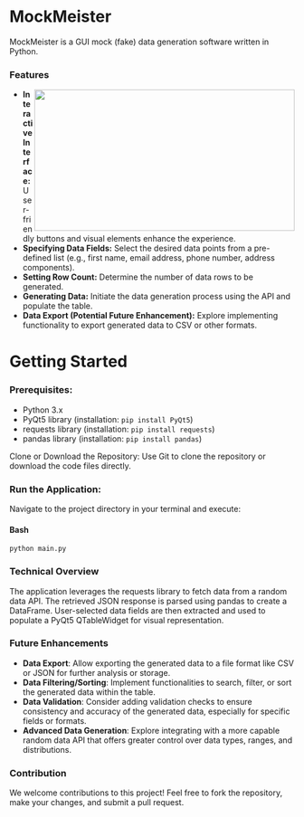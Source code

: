 # MockMeister
MockMeister is a GUI mock (fake) data generation software written in Python.

### Features

<img align="right" width="460" height="250" src="https://github.com/MinaBasem/MockMeister/assets/42482261/ab129d98-38ec-4adc-8659-00b63797f6a9">

- **Interactive Interface:** User-friendly buttons and visual elements enhance the experience.
- **Specifying Data Fields:** Select the desired data points from a pre-defined list (e.g., first name, email address, phone number, address components).
- **Setting Row Count:** Determine the number of data rows to be generated.
- **Generating Data:** Initiate the data generation process using the API and populate the table.
- **Data Export (Potential Future Enhancement):** Explore implementing functionality to export generated data to CSV or other formats.


# Getting Started


### Prerequisites:

- Python 3.x
- PyQt5 library (installation: `pip install PyQt5`)
- requests library (installation: `pip install requests`)
- pandas library (installation: `pip install pandas`)
  
Clone or Download the Repository:
Use Git to clone the repository or download the code files directly.

### Run the Application:
Navigate to the project directory in your terminal and execute:

#### Bash
```
python main.py
```

### Technical Overview

The application leverages the requests library to fetch data from a random data API. The retrieved JSON response is parsed using pandas to create a DataFrame. User-selected data fields are then extracted and used to populate a PyQt5 QTableWidget for visual representation.

### Future Enhancements

- **Data Export**: Allow exporting the generated data to a file format like CSV or JSON for further analysis or storage.
- **Data Filtering/Sorting**: Implement functionalities to search, filter, or sort the generated data within the table.
- **Data Validation**: Consider adding validation checks to ensure consistency and accuracy of the generated data, especially for specific fields or formats.
- **Advanced Data Generation**: Explore integrating with a more capable random data API that offers greater control over data types, ranges, and distributions.

### Contribution

We welcome contributions to this project! Feel free to fork the repository, make your changes, and submit a pull request.
